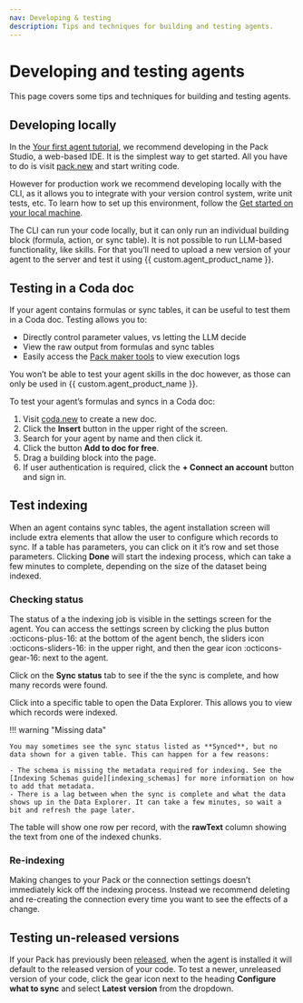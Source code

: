 ```yaml
---
nav: Developing & testing
description: Tips and techniques for building and testing agents.
---
```


# Developing and testing agents

This page covers some tips and techniques for building and testing agents.


## Developing locally

In the [Your first agent tutorial][your_first_agent], we recommend developing in the Pack Studio, a web-based IDE. It is the simplest way to get started. All you have to do is visit [pack.new](https://pack.new) and start writing code.

However for production work we recommend developing locally with the CLI, as it allows you to integrate with your version control system, write unit tests, etc. To learn how to set up this environment, follow the [Get started on your local machine][quickstart_cli].

The CLI can run your code locally, but it can only run an individual building block (formula, action, or sync table). It is not possible to run LLM-based functionality, like skills. For that you’ll need to upload a new version of your agent to the server and test it using {{ custom.agent_product_name }}.


## Testing in a Coda doc

If your agent contains formulas or sync tables, it can be useful to test them in a Coda doc. Testing allows you to:

- Directly control parameter values, vs letting the LLM decide
- View the raw output from formulas and sync tables
- Easily access the [Pack maker tools][pack_maker_tools] to view execution logs

You won’t be able to test your agent skills in the doc however, as those can only be used in {{ custom.agent_product_name }}.

To test your agent’s formulas and syncs in a Coda doc:

1. Visit [coda.new](https://coda.new) to create a new doc.
2. Click the **Insert** button in the upper right of the screen.
3. Search for your agent by name and then click it.
4. Click the button **Add to doc for free**.
5. Drag a building block into the page.
6. If user authentication is required, click the **+ Connect an account** button and sign in.


## Test indexing

When an agent contains sync tables, the agent installation screen will include extra elements that allow the user to configure which records to sync. If a table has parameters, you can click on it it’s row and set those parameters. Clicking **Done** will start the indexing process, which can take a few minutes to complete, depending on the size of the dataset being indexed.


### Checking status

The status of a the indexing job is visible in the settings screen for the agent. You can access the settings screen by clicking the plus button :octicons-plus-16: at the bottom of the agent bench, the sliders icon :octicons-sliders-16: in the upper right, and then the gear icon :octicons-gear-16: next to the agent.

Click on the **Sync status** tab to see if the the sync is complete, and how many records were found.

Click into a specific table to open the Data Explorer. This allows you to view which records were indexed.


!!! warning "Missing data"

    You may sometimes see the sync status listed as **Synced**, but no data shown for a given table. This can happen for a few reasons:

    - The schema is missing the metadata required for indexing. See the [Indexing Schemas guide][indexing_schemas] for more information on how to add that metadata.
    - There is a lag between when the sync is complete and what the data shows up in the Data Explorer. It can take a few minutes, so wait a bit and refresh the page later.

The table will show one row per record, with the **rawText** column showing the text from one of the indexed chunks.


### Re-indexing

Making changes to your Pack or the connection settings doesn’t immediately kick off the indexing process. Instead we recommend deleting and re-creating the connection every time you want to see the effects of a change.


## Testing un-released versions

If your Pack has previously been [released][releases], when the agent is installed it will default to the released version of your code. To test a newer, unreleased version of your code, click the gear icon next to the heading **Configure what to sync** and select **Latest version** from the dropdown.

<!-- TODO: Screenshot -->


[your_first_agent]: quickstart.md
[quickstart_cli]: ../tutorials/get-started/cli.md
[pack_maker_tools]: ../guides/development/pack-maker-tools.md
[releases]: ../guides//development/versions.md#releases
[indexing_schemas]: ./indexing/schema.md
